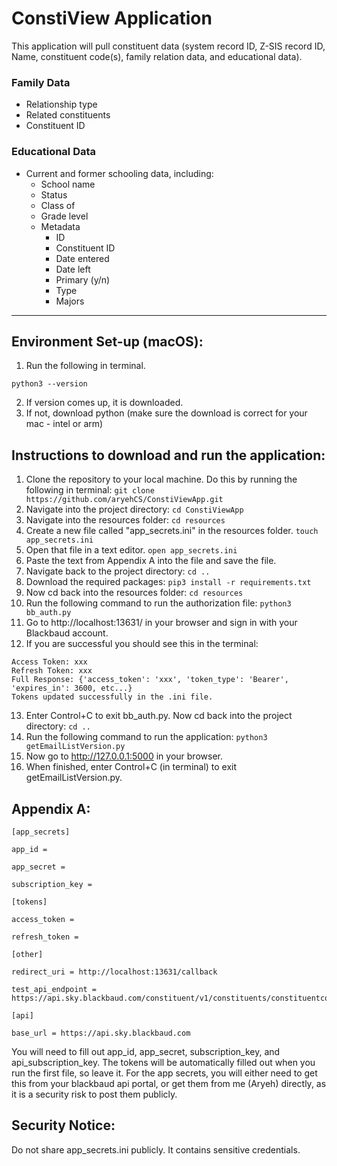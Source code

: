 # ConstiView Application

This application will pull constituent data (system record ID, Z-SIS record ID, Name, constituent code(s), family
relation data, and educational data). 

### Family Data
- Relationship type
- Related constituents
- Constituent ID

### Educational Data
- Current and former schooling data, including:
    - School name
    - Status
    - Class of
    - Grade level
    - Metadata
        - ID
        - Constituent ID
        - Date entered
        - Date left
        - Primary (y/n)
        - Type
        - Majors

---

## Environment Set-up (macOS):
1. Run the following in terminal.
```
python3 --version
```
2. If version comes up, it is downloaded.
3. If not, download python (make sure the download is correct for your mac - intel or arm)

## Instructions to download and run the application:
1. Clone the repository to your local machine.
Do this by running the following in terminal:
``` git clone https://github.com/aryehCS/ConstiViewApp.git ```
2. Navigate into the project directory:
``` cd ConstiViewApp ```
3. Navigate into the resources folder:
``` cd resources ```
4. Create a new file called "app_secrets.ini" in the resources folder.
``` touch app_secrets.ini ```
5. Open that file in a text editor.
``` open app_secrets.ini ```
6. Paste the text from Appendix A into the file and save the file.
7. Navigate back to the project directory:
``` cd .. ```
8. Download the required packages:
``` pip3 install -r requirements.txt ```
9. Now cd back into the resources folder:
``` cd resources ```
10. Run the following command to run the authorization file:
``` python3 bb_auth.py ```
11. Go to http://localhost:13631/ in your browser and sign in with your Blackbaud account. 
12. If you are successful you should see this in the terminal:
```
Access Token: xxx
Refresh Token: xxx
Full Response: {'access_token': 'xxx', 'token_type': 'Bearer', 'expires_in': 3600, etc...}
Tokens updated successfully in the .ini file.
```
13. Enter Control+C to exit bb_auth.py. Now cd back into the project directory:
``` cd .. ```
14. Run the following command to run the application:
``` python3 getEmailListVersion.py ```
15. Now go to http://127.0.0.1:5000 in your browser. 
16. When finished, enter Control+C (in terminal) to exit getEmailListVersion.py.

## Appendix A:
```
[app_secrets]

app_id = 

app_secret =

subscription_key = 

[tokens]

access_token = 

refresh_token = 

[other]

redirect_uri = http://localhost:13631/callback

test_api_endpoint = https://api.sky.blackbaud.com/constituent/v1/constituents/constituentcodes/{constituent_code_id}

[api]

base_url = https://api.sky.blackbaud.com
```
You will need to fill out app_id, app_secret, subscription_key, and api_subscription_key. The tokens will be automatically
filled out when you run the first file, so leave it. For the app secrets, you will either need to get this from your 
blackbaud api portal, or get them from me (Aryeh) directly, as it is a security risk to post them publicly. 


## Security Notice:
Do not share app_secrets.ini publicly. It contains sensitive credentials.
